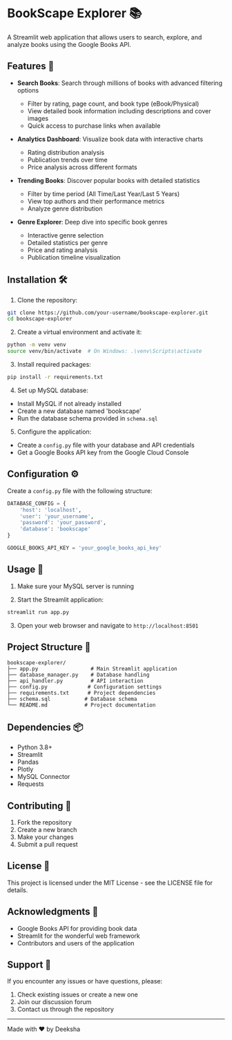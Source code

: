 # BookScape Explorer 📚

A Streamlit web application that allows users to search, explore, and analyze books using the Google Books API.

## Features 🌟

- **Search Books**: Search through millions of books with advanced filtering options
  - Filter by rating, page count, and book type (eBook/Physical)
  - View detailed book information including descriptions and cover images
  - Quick access to purchase links when available

- **Analytics Dashboard**: Visualize book data with interactive charts
  - Rating distribution analysis
  - Publication trends over time
  - Price analysis across different formats

- **Trending Books**: Discover popular books with detailed statistics
  - Filter by time period (All Time/Last Year/Last 5 Years)
  - View top authors and their performance metrics
  - Analyze genre distribution

- **Genre Explorer**: Deep dive into specific book genres
  - Interactive genre selection
  - Detailed statistics per genre
  - Price and rating analysis
  - Publication timeline visualization

## Installation 🛠️

1. Clone the repository:
```bash
git clone https://github.com/your-username/bookscape-explorer.git
cd bookscape-explorer
```

2. Create a virtual environment and activate it:
```bash
python -m venv venv
source venv/bin/activate  # On Windows: .\venv\Scripts\activate
```

3. Install required packages:
```bash
pip install -r requirements.txt
```

4. Set up MySQL database:
- Install MySQL if not already installed
- Create a new database named 'bookscape'
- Run the database schema provided in `schema.sql`

5. Configure the application:
- Create a `config.py` file with your database and API credentials
- Get a Google Books API key from the Google Cloud Console

## Configuration ⚙️

Create a `config.py` file with the following structure:
```python
DATABASE_CONFIG = {
    'host': 'localhost',
    'user': 'your_username',
    'password': 'your_password',
    'database': 'bookscape'
}

GOOGLE_BOOKS_API_KEY = 'your_google_books_api_key'
```

## Usage 🚀

1. Make sure your MySQL server is running

2. Start the Streamlit application:
```bash
streamlit run app.py
```

3. Open your web browser and navigate to `http://localhost:8501`

## Project Structure 📁

```
bookscape-explorer/
├── app.py                 # Main Streamlit application
├── database_manager.py    # Database handling
├── api_handler.py         # API interaction
├── config.py             # Configuration settings
├── requirements.txt      # Project dependencies
├── schema.sql           # Database schema
└── README.md            # Project documentation
```

## Dependencies 📦

- Python 3.8+
- Streamlit
- Pandas
- Plotly
- MySQL Connector
- Requests

## Contributing 🤝

1. Fork the repository
2. Create a new branch
3. Make your changes
4. Submit a pull request

## License 📄

This project is licensed under the MIT License - see the LICENSE file for details.

## Acknowledgments 🙏

- Google Books API for providing book data
- Streamlit for the wonderful web framework
- Contributors and users of the application

## Support 💪

If you encounter any issues or have questions, please:
1. Check existing issues or create a new one
2. Join our discussion forum
3. Contact us through the repository

---
Made with ❤️ by Deeksha
